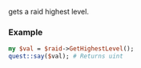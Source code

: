 gets a raid highest level.
### Example

```perl
my $val = $raid->GetHighestLevel();
quest::say($val); # Returns uint
```